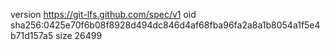 version https://git-lfs.github.com/spec/v1
oid sha256:0425e70f6b08f8928d494dc846d4af68fba96fa2a8a1b8054a1f5e4b71d157a5
size 26499

